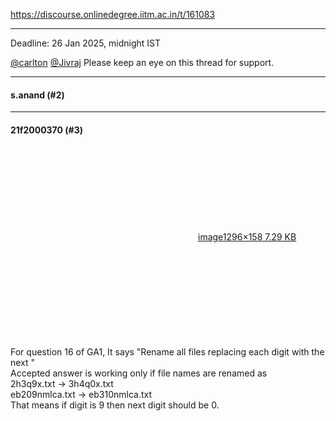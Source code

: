 https://discourse.onlinedegree.iitm.ac.in/t/161083

</p>
<hr/>
<p>Deadline: 26 Jan 2025, midnight IST</p>
<p><a class="mention" href="/u/carlton">@carlton</a> <a class="mention" href="/u/jivraj">@Jivraj</a> Please keep an eye on this thread for support.</p><hr>

<h4>s.anand (#2)</h4>
<hr>

<h4>21f2000370 (#3)</h4>
<p><div class="lightbox-wrapper"><a class="lightbox" data-download-href="/uploads/short-url/ztYoarmvww2WIkqZVCfsxgyDyhj.png?dl=1" href="https://europe1.discourse-cdn.com/flex013/uploads/iitm/original/3X/f/8/f8af7c6e2fe001c8bf000605b52c903e1b0e6fe1.png" rel="noopener nofollow ugc" title="image"><div class="meta"><svg aria-hidden="true" class="fa d-icon d-icon-far-image svg-icon"><use href="#far-image"></use></svg><span class="filename">image</span><span class="informations">1296×158 7.29 KB</span><svg aria-hidden="true" class="fa d-icon d-icon-discourse-expand svg-icon"><use href="#discourse-expand"></use></svg></div></a></div><br/>
For question 16 of GA1, It says "Rename all files replacing each digit with the next "<br/>
Accepted answer is working only if file names are renamed as<br/>
2h3q9x.txt → 3h4q0x.txt<br/>
eb209nmlca.txt → eb310nmlca.txt<br/>
That means if digit is 9 then next digit should be 0.